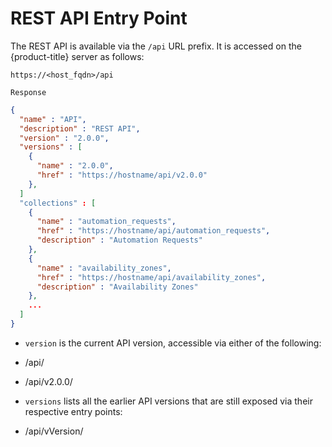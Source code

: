 # REST API Entry Point

The REST API is available via the `/api` URL prefix. It is accessed on
the {product-title} server as follows:

    https://<host_fqdn>/api

`Response`

``` json
{
  "name" : "API",
  "description" : "REST API",
  "version" : "2.0.0",
  "versions" : [
    {
      "name" : "2.0.0",
      "href" : "https://hostname/api/v2.0.0"
    },
  ]
  "collections" : [
    {
      "name" : "automation_requests",
      "href" : "https://hostname/api/automation_requests",
      "description" : "Automation Requests"
    },
    {
      "name" : "availability_zones",
      "href" : "https://hostname/api/availability_zones",
      "description" : "Availability Zones"
    },
    ...
  ]
}
```

  - `version` is the current API version, accessible via either of the
    following:

  - /api/

  - /api/v2.0.0/

  - `versions` lists all the earlier API versions that are still exposed
    via their respective entry points:

  - /api/vVersion/
